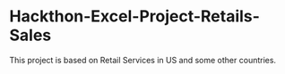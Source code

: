 # Hackthon-Excel-Project-Retails-Sales
This project is based on Retail Services in US and some other countries.

